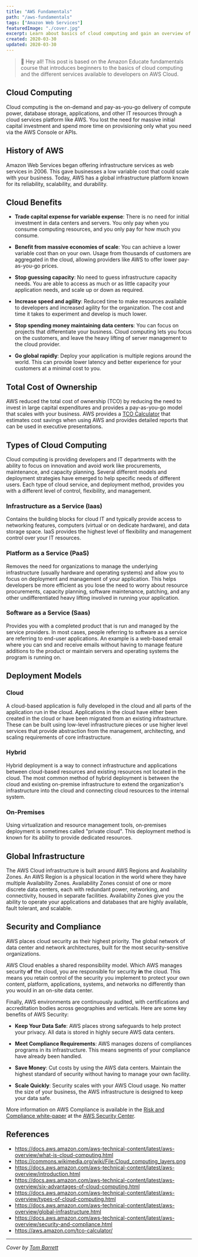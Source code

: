 ```yaml
---
title: "AWS Fundamentals"
path: "/aws-fundamentals"
tags: ["Amazon Web Services"]
featuredImage: "./cover.jpg"
excerpt: Learn about basics of cloud computing and gain an overview of how you can get started using Amazon Web Services.
created: 2020-03-30
updated: 2020-03-30
---
```


> 👋 Hey all! This post is based on the Amazon Educate fundamentals course that introduces beginners to the basics of cloud computing and the different services available to developers on AWS Cloud.

## Cloud Computing

Cloud computing is the on-demand and pay-as-you-go delivery of compute power, database storage, applications, and other IT resources through a cloud services platform like AWS. You lost the need for massive initial capital investment and spend more time on provisioning only what you need via the AWS Console or APIs.

## History of AWS

Amazon Web Services began offering infrastructure services as web services in 2006. This gave businesses a low variable cost that could scale with your business. Today, AWS has a global infrastructure platform known for its reliability, scalability, and durability.


## Cloud Benefits

* **Trade capital expense for variable expense**: There is no need for initial investment in data centers and servers. You only pay when you consume computing resources, and you only pay for how much you consume.
  
* **Benefit from massive economies of scale**: You can achieve a lower variable cost than on your own. Usage from thousands of customers are aggregated in the cloud, allowing providers like AWS to offer lower pay-as-you-go prices.
  
* **Stop guessing capacity**: No need to guess infrastructure capacity needs. You are able to access as much or as little capacity your application needs, and scale up or down as required.


* **Increase speed and agility**: Reduced time to make resources available to developers and increased agility for the organization. The cost and time it takes to experiment and develop is much lower.
  
* **Stop spending money maintaining data centers**: You can focus on projects that differentiate your business. Cloud computing lets you focus on the customers, and leave the heavy lifting of server management to the cloud provider.
  
* **Go global rapidly**: Deploy your application is multiple regions around the world. This can provide lower latency and better experience for your customers at a minimal cost to you.

## Total Cost of Ownership

AWS reduced the total cost of ownership (TCO) by reducing the need to invest in large capital expenditures and provides a pay-as-you-go model that scales with your business. AWS provides a [TCO Calculator](https://awstcocalculator.com/) that estimates cost savings when using AWS and provides detailed reports that can be used in executive presentations.

## Types of Cloud Computing

Cloud computing is providing developers and IT departments with the ability to focus on innovation and avoid work like procurements, maintenance, and capacity planning. Several different models and deployment strategies have emerged to help specific needs of different users. Each type of cloud service, and deployment method, provides you with a different level of control, flexibility, and management. 

### Infrastructure as a Service (Iaas)

Contains the building blocks for cloud IT and typically provide access to networking features, computers (virtual or on dedicate hardware), and data storage space. IaaS provides the highest level of flexibility and management control over your IT resources.

### Platform as a Service (PaaS)

Removes the need for organizations to manage the underlying infrastructure (usually hardware and operating systems) and allow you to focus on deployment and management of your application. This helps developers be more efficient as you lose the need to worry about resource procurements, capacity planning, software maintenance, patching, and any other undifferentiated heavy lifting involved in running your application.

### Software as a Service (Saas)

Provides you with a completed product that is run and managed by the service providers. In most cases, people referring to software as a service are referring to end-user applications. An example is a web-based email where you can snd and receive emails without having to manage feature additions to the product or maintain servers and operating systems the program is running on.

## Deployment Models

### Cloud

A cloud-based application is fully developed in the cloud and all parts of the application run in the cloud. Applications in the cloud have either been created in the cloud or have been migrated from an existing infrastructure. These can be built using low-level infrastructure pieces or use higher level services that provide abstraction from the management, architecting, and scaling requirements of core infrastructure.

### Hybrid

Hybrid deployment is a way to connect infrastructure and applications between cloud-based resources and existing resources not located in the cloud. The most common method of hybrid deployment is between the cloud and existing on-premise infrastructure to extend the organization's infrastructure into the cloud and connecting cloud resources to the internal system.

### On-Premises

Using virtualization and resource management tools, on-premises deployment is sometimes called "private cloud". This deployment method is known for its ability to provide dedicated resources. 

## Global Infrastructure

The AWS Cloud infrastructure is built around AWS Regions and Availability Zones. An AWS Region is a physical location in the world where they have multiple Availability Zones. Availability Zones consist of one or more discrete data centers, each with redundant power, networking, and connectivity, housed in separate facilities. Availability Zones give you the ability to operate your applications and databases that are highly available, fault tolerant, and scalable.

## Security and Compliance

AWS places cloud security as their highest priority. The global network of data center and network architectures, built for the most security-sensitive organizations.

AWS Cloud enables a shared responsibility model. Which AWS manages security **of** the cloud, you are responsible for security **in**  the cloud. This means you retain control of the security you implement to protect your own content, platform, applications, systems, and networks no differently than you would in an on-site data center.

Finally, AWS environments are continuously audited, with certifications and accreditation bodies across geographies and verticals. Here are some key benefits of AWS Security:

* **Keep Your Data Safe**: AWS places strong safeguards to help protect your privacy. All data is stored in highly secure AWS data centers.
  
* **Meet Compliance Requirements**: AWS manages dozens of compliances programs in its infrastructure. This means segments of your compliance have already been handled.

* **Save Money**: Cut costs by using the AWS data centers. Maintain the highest standard of security without having to manage your own facility.

* **Scale Quickly**: Security scales with your AWS Cloud usage. No matter the size of your business, the AWS infrastructure is designed to keep your data safe.

More information on AWS Compliance is available in the [Risk and Compliance white-paper](http://d0.awsstatic.com/whitepapers/compliance/AWS_Risk_and_Compliance_Whitepaper.pdf) at the [AWS Security Center](https://aws.amazon.com/security/).

## References

* https://docs.aws.amazon.com/aws-technical-content/latest/aws-overview/what-is-cloud-computing.html
* https://commons.wikimedia.org/wiki/File:Cloud_computing_layers.png
* https://docs.aws.amazon.com/aws-technical-content/latest/aws-overview/introduction.html
* https://docs.aws.amazon.com/aws-technical-content/latest/aws-overview/six-advantages-of-cloud-computing.html
* https://docs.aws.amazon.com/aws-technical-content/latest/aws-overview/types-of-cloud-computing.html
* https://docs.aws.amazon.com/aws-technical-content/latest/aws-overview/global-infrastructure.html
* https://docs.aws.amazon.com/aws-technical-content/latest/aws-overview/security-and-compliance.html
* https://aws.amazon.com/tco-calculator/

---

*Cover by [Tom Barrett](https://unsplash.com/@wistomsin)*
